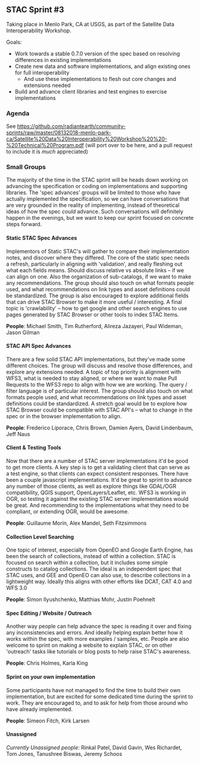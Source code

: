 ## STAC Sprint #3

Taking place in Menlo Park, CA at USGS, as part of the Satellite Data Interoperability Workshop. 

Goals: 

* Work towards a stable 0.7.0 version of the spec based on resolving differences in existing implementations
* Create new data and software implementations, and align existing ones for full interoperability
    * And use these implementations to flesh out core changes and extensions needed
* Build and advance client libraries and test engines to exercise implementations

### Agenda


See https://github.com/radiantearth/community-sprints/raw/master/08132018-menlo-park-ca/Satellite%20Data%20Interoperability%20Workshop%20%20-%20Technical%20Program.pdf (will port over to be here, and a pull request to include it is *much* appreciated)


### Small Groups

The majority of the time in the STAC sprint will be heads down working on advancing the specification or coding on 
implementations and supporting libraries. The 'spec advances' groups will be limited to those who have actually implemented 
the specification, so we can have conversations that are very grounded in the reality of implementing, instead of theoretical 
ideas of how the spec *could* advance. Such conversations will definitely happen in the evenings, but we want to keep our 
sprint focused on concrete steps forward.

#### Static STAC Spec Advances 

Implementors of Static STAC's will gather to compare their implementation notes, and discover where they differed. 
The core of the static spec needs a refresh, particularly in aligning with 'validation', and really fleshing out 
what each fields means. Should discuss relative vs absolute links – if we can align on one. Also the organization of 
sub-catalogs, if we want to make any recommendations. The group should also touch on what formats people used, and what 
recommendations on link types and asset definitions could be standardized. The group is also encouraged to explore additional
fields that can drive STAC Browser to make it more useful / interesting. A final topic is 'crawlability' – how to get google 
and other search engines to use pages generated by STAC Browser or other tools to index STAC Items. 

**People**: Michael Smith, Tim Rutherford, Alireza Jazayeri, Paul Wideman, Jason Gilman

#### STAC API Spec Advances 

There are a few solid STAC API implementations, but they've made some different choices. The group will discuss and resolve
those differences, and explore any extensions needed. A topic of top priority is alignment with WFS3, what is needed to stay 
aligned, or where we want to make Pull Requests to the WFS3 repo to align with how we are working. The query / filter language
is of particular interest. The group should also touch on what formats people used, and what recommendations on link types and 
asset definitions could be standardized. A stretch goal would be to explore how STAC Browser could be compatible with STAC 
API's – what to change in the spec or in the browser implementation to align.

**People**: Frederico Liporace, Chris Brown, Damien Ayers, David Lindenbaum, Jeff Naus

#### Client & Testing Tools

Now that there are a number of STAC server implementations it'd be good to get more clients. A key step is to get a validating 
client that can serve as a test engine, so that clients can expect consistent responses. There have been a couple javascript 
implementations. It'd be great to sprint to advance any number of those clients, as well as explore things like GDAL/OGR 
compatibility, QGIS support, OpenLayers/Leaflet, etc. WFS3 is working in OGR, so testing it against the existing STAC server 
implementations would be great. And recommending to the implementations what they need to be compliant, or extending OGR, 
would be awesome. 

**People**: Guillaume Morin, Alex Mandel, Seth Fitzsimmons

#### Collection Level Searching

One topic of interest, especially from OpenEO and Google Earth Engine, has been the search of collections, instead of within a 
collection. STAC is focused on search within a collection, but it includes some simple constructs to catalog collections. The 
ideal is an independent spec that STAC uses, and GEE and OpenEO can also use, to describe collections in a lightweight way. 
Ideally this aligns with other efforts like DCAT, CAT 4.0 and WFS 3.0

**People**: Simon Ilyushchenko, Matthias Mohr, Justin Poehnelt

#### Spec Editing / Website / Outreach

Another way people can help advance the spec is reading it over and fixing any inconsistencies and errors. And ideally helping explain better how it works within the spec, with more examples / samples, etc. People are also welcome to sprint on making a website to explain STAC, or on other 'outreach' tasks like tutorials or blog posts to help raise STAC's awareness.

**People**: Chris Holmes, Karla King

#### Sprint on your own implementation 

Some participants have not managed to find the time to build their own implementation, but are excited for some dedicated time during the sprint to work. They are encouraged to, and to ask for help from those around who have already implemented.

**People**: Simeon Fitch, Kirk Larsen

#### Unassigned

*Currently Unassigned people*: Rinkal Patel, David Gavin, Wes Richardet, Tom Jones, Tanushree Biswas, Jeremy Schoos

